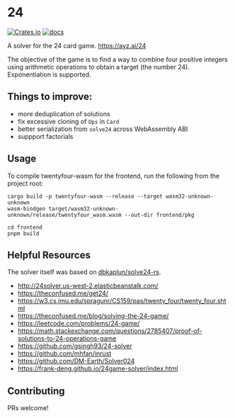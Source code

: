 # 24

[![Crates.io](https://img.shields.io/crates/v/twentyfour.svg)](https://crates.io/crates/twentyfour)
[![docs](https://img.shields.io/docsrs/twentyfour?logo=docs.rs)](https://docs.rs/twentyfour/)

A solver for the 24 card game. https://ayz.ai/24

The objective of the game is to find a way to combine four positive integers using arithmetic operations to obtain a target (the number 24).
Exponentiation is supported.

## Things to improve:

- more deduplication of solutions
- fix excessive cloning of `Ops` in `Card`
- better serialization from `solve24` across WebAssembly ABI
- suppport factorials

## Usage

To compile twentyfour-wasm for the frontend, run the following from the project root:

```
cargo build -p twentyfour-wasm --release --target wasm32-unknown-unknown
wasm-bindgen target/wasm32-unknown-unknown/release/twentyfour_wasm.wasm --out-dir frontend/pkg

cd frontend
pnpm build
```

## Helpful Resources

The solver itself was based on [dbkaplun/solve24-rs](https://github.com/dbkaplun/solve24-rs).

- http://24solver.us-west-2.elasticbeanstalk.com/
- https://theconfused.me/get24/
- https://w3.cs.jmu.edu/spragunr/CS159/pas/twenty_four/twenty_four.shtml
- https://theconfused.me/blog/solving-the-24-game/
- https://leetcode.com/problems/24-game/
- https://math.stackexchange.com/questions/2785407/proof-of-solutions-to-24-operations-game
- https://github.com/gsingh93/24-solver
- https://github.com/mhfan/inrust
- https://github.com/DM-Earth/Solver024
- https://frank-deng.github.io/24game-solver/index.html

## Contributing

PRs welcome!
